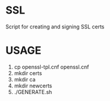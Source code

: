 # SSL
Script for creating and signing SSL certs

# USAGE
1. cp openssl-tpl.cnf openssl.cnf
2. mkdir certs
3. mkdir ca
4. mkdir newcerts
4. ./GENERATE.sh
